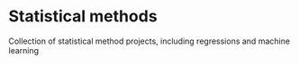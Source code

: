  # Statistical methods

Collection of statistical method projects, including regressions and machine learning